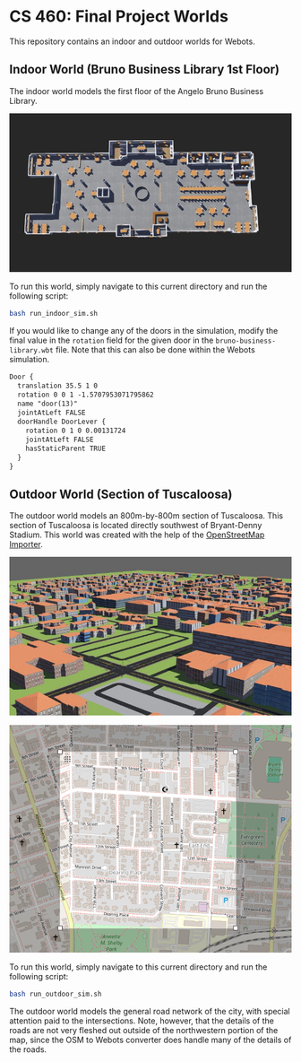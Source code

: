 # CS 460: Final Project Worlds

This repository contains an indoor and outdoor worlds for Webots.

## Indoor World (Bruno Business Library 1st Floor)

The indoor world models the first floor of the Angelo Bruno Business Library.

![Bruno Business Library](https://raw.githubusercontent.com/MoenMi/project-cs460/refs/heads/main/project_cs460/worlds/.bruno-business-library.jpg)

To run this world, simply navigate to this current directory and run the following script:

```bash
bash run_indoor_sim.sh
```

If you would like to change any of the doors in the simulation, modify the final value in the `rotation` field for the given door in the `bruno-business-library.wbt` file. Note that this can also be done within the Webots simulation. 

```
Door {
  translation 35.5 1 0
  rotation 0 0 1 -1.5707953071795862
  name "door(13)"
  jointAtLeft FALSE
  doorHandle DoorLever {
    rotation 0 1 0 0.00131724
    jointAtLeft FALSE
    hasStaticParent TRUE
  }
}
```

## Outdoor World (Section of Tuscaloosa)

The outdoor world models an 800m-by-800m section of Tuscaloosa. This section of Tuscaloosa is located directly southwest of Bryant-Denny Stadium. This world was created with the help of the [OpenStreetMap Importer](https://cyberbotics.com/doc/automobile/openstreetmap-importer).

![Simulation Screenshot](https://raw.githubusercontent.com/MoenMi/project-cs460/refs/heads/main/project_cs460/worlds/.tuscaloosa.jpg)

![Map of Area](map.png)

To run this world, simply navigate to this current directory and run the following script:

```bash
bash run_outdoor_sim.sh
```

The outdoor world models the general road network of the city, with special attention paid to the intersections. Note, however, that the details of the roads are not very fleshed out outside of the northwestern portion of the map, since the OSM to Webots converter does handle many of the details of the roads.
